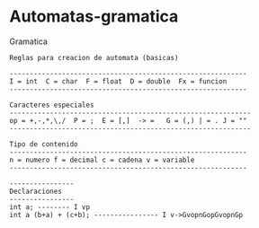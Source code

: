 # Automatas-gramatica
Gramatica

	Reglas para creacion de automata (basicas)

	-----------------------------------------------------------
	I = int  C = char  F = float  D = double  Fx = funcion
	-----------------------------------------------------------

	Caracteres especiales
	------------------------------------------------------------
	op = +,-,*,\,/  P = ;  E = [,]  -> =   G = (,) | = . J = ""
	------------------------------------------------------------

	Tipo de contenido
	-----------------------------------------------------------
	n = numero f = decimal c = cadena v = variable
	-----------------------------------------------------------

	----------------
	Declaraciones 
	----------------
	int a; -------- I vp
	int a (b+a) + (c+b); ---------------- I v->GvopnGopGvopnGp 
